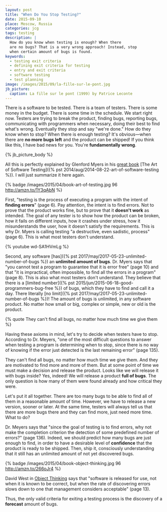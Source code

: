 ```yaml
---
layout: post
title: "When Do You Stop Testing?"
date: 2015-09-10
place: Moscow, Russia
categories: jcg
tags: testing
description: |
  How do you know when testing is enough? When there
  are no bugs? That is a very wrong approach! Instead, stop
  when certain amount of bugs is found.
keywords:
  - testing exit criteria
  - defining exit criteria for testing
  - entry and exit criteria
  - software testing
  - test planning
image: /images/2015/09/la-fille-sur-le-pont.jpg
jb_picture:
  caption: La fille sur le pont (1999) by Patrice Leconte
---
```


There is a software to be tested. There is a team of testers. There is
some money in the budget. There is some time in the schedule. We start
right now. Testers are trying to break the product, finding bugs,
reporting bugs, communicating with programmers when necessary, doing
their best to find what's wrong. Eventually they stop and say
"we're done." How do they know when to stop? When there is enough
testing? It's obvious&mdash;when there are **no more bugs left** and the
product can be shipped! If you think like this, I have bad news for you.
You're **fundamentally wrong**.

<!--more-->

{% jb_picture_body %}

All this is perfectly explained by Glenford Myers in his [great book](http://amzn.to/1Y3qAbN)
[The Art of Software Testing]({% pst 2014/aug/2014-08-22-art-of-software-testing %}).
I will just summarize it here again.

{% badge /images/2015/04/book-art-of-testing.jpg 96 http://amzn.to/1Y3qAbN %}

First, "testing is the process of executing a program with the
intent of **finding errors**" (page 6). Pay attention, the intent is to find errors.
Not to prove that the product works fine, but to prove that it **doesn't work**
as intended. The goal of any tester is to show how the product can be
broken, how it fails on different inputs, how it crashes under stress,
how it misunderstands the user, how it doesn't satisfy the requirements.
This is why Dr. Myers is calling testing "a destructive, even sadistic, process"
(page 6). This is what most testers don't understand.

{% youtube wd-SA1HVmLg %}

Second, any software
[has]({% pst 2017/may/2017-05-23-unlimited-number-of-bugs %})
an **unlimited amount of bugs**. Dr. Myers says that
"you cannot test a program to guarantee that it is error free" (page 10)
and that "it is impractical, often impossible, to find all the errors in
a program" (page 8). This is also what most testers don't understand. They
believe that there is a
[limited number]({% pst 2015/jun/2015-06-18-good-programmers-bug-free %})
of bugs, which they have to find
and call it a day. There literally
[no limit]({% pst 2017/may/2017-05-23-unlimited-number-of-bugs %})!
The amount of bugs is unlimited,
in any software product. No matter how small or big, complex or simple,
new or old is the product.

{% quote They can't find all bugs, no matter how much time we give them %}

Having these axioms in mind, let's try to decide when testers have to stop.
According to Dr. Meyers, "one of the most difficult questions
to answer when testing a program is determining when to stop,
since there is no way of knowing if the error just detected is the
last remaining error" (page 135).

They can't find all bugs, no matter how much time we give them. And they
are motivated to find more and more of them. But at some point of time we
must make a decision and release the product. Looks like we will release
it with bugs inside? Yes, indeed! We will release a product **full of bugs**.
The only question is how many of them were found already and how critical
they were.

Let's put it all together. There are too many bugs to be able to find
all of them in a reasonable amount of time. However, we have to release a new
version, sooner or later. At the same time, testers will always tell us
that there are more bugs there and they can find more, just need more
time. What to do?

Dr. Meyers says that "since the goal of testing is to find errors,
why not make the completion criterion the detection of some predefined
number of errors?" (page 136). Indeed, we should predict how many bugs
are just enough to find, in order to have a desirable level of **confidence**
that the product is ready to be shipped. Then, ship it, consciously
understanding that it still has an unlimited amount of not yet discovered
bugs.

{% badge /images/2015/04/book-object-thinking.jpg 96 http://amzn.to/266oJr4 %}

David West in
[Object Thinking](http://amzn.to/266oJr4)
says that "software is released for use,
not when it is known to be correct, but when the rate of discovering
errors slows down to one that management considers acceptable" (page 13).

Thus, the only valid criteria for exiting a testing process is the
discovery of a **forecast** amount of bugs.
